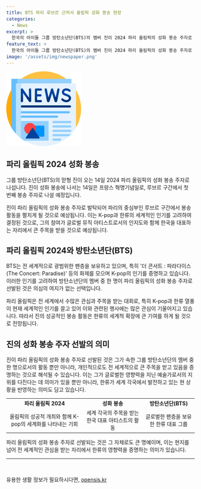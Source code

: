 ```yaml
---
title: BTS 파리 루브르 근처서 올림픽 성화 봉송 현장
categories:
  - News
excerpt: >
  한국의 아이돌 그룹 방탄소년단(BTS)의 멤버 진이 2024 파리 올림픽의 성화 봉송 주자로 선정됐다. 이는 프랑스 혁명기념일인 14일에 루브르 구간에서 진이 첫 번째 봉송 주자로 나서는 계획이다. BTS의 멤버가 파리 올림픽의 특별한 역할을 맡게 되면서 글로벌한 관심이 집중될 전망이다.
feature_text: >
  한국의 아이돌 그룹 방탄소년단(BTS)의 멤버 진이 2024 파리 올림픽의 성화 봉송 주자로 선정됐다. 이는 프랑스 혁명기념일인 14일에 루브르 구간에서 진이 첫 번째 봉송 주자로 나서는 계획이다. BTS의 멤버가 파리 올림픽의 특별한 역할을 맡게 되면서 글로벌한 관심이 집중될 전망이다.
image: '/assets/img/newspaper.png'
---
```


<p><img src="/assets/img/newspaper.png" alt="kimp 속보" /></p>

<h2 data-ke-size="size26">파리 올림픽 2024 성화 봉송</h2>

<p data-ke-size="size16">그룹 방탄소년단(BTS)의 맏형 진이 오는 14일 2024 파리 올림픽의 성화 봉송 주자로 나섭니다. 진이 성화 봉송에 나서는 14일은 프랑스 혁명기념일로, 루브르 구간에서 첫 번째 봉송 주자로 나설 예정입니다.</p>

<p data-ke-size="size16">진이 파리 올림픽의 성화 봉송 주자로 발탁되어 파리의 중심부인 루브르 구간에서 봉송 활동을 펼치게 될 것으로 예상됩니다. 이는 K-pop과 한류의 세계적인 인기를 고려하여 결정된 것으로, 그의 참여가 글로벌 뮤직 아티스트로서의 인지도와 함께 한국을 대표하는 자리에서 큰 주목을 받을 것으로 예상됩니다.</p>

<h2 data-ke-size="size26">파리 올림픽 2024와 방탄소년단(BTS)</h2>

<p data-ke-size="size16">BTS는 전 세계적으로 광범위한 팬층을 보유하고 있으며, 특히 '더 콘서트 : 파라다이스 (The Concert: Paradise)' 등의 화제를 모으며 K-pop의 인기를 증명하고 있습니다. 이러한 인기를 고려하여 방탄소년단의 멤버 중 한 명이 파리 올림픽의 성화 봉송 주자로 선발된 것은 의심의 여지가 없는 선택입니다.</p>

<p data-ke-size="size16">파리 올림픽은 전 세계에서 수많은 관심과 주목을 받는 대회로, 특히 K-pop과 한류 열풍이 현재 세계적인 인기를 끌고 있어 이와 관련된 행사에는 많은 관심이 기울어지고 있습니다. 따라서 진의 성공적인 봉송 활동은 한류의 세계적 확장에 큰 기여를 하게 될 것으로 전망됩니다.</p>

<h2 data-ke-size="size26">진의 성화 봉송 주자 선발의 의미</h2>

<p data-ke-size="size16">진이 파리 올림픽의 성화 봉송 주자로 선발된 것은 그가 속한 그룹 방탄소년단의 멤버 중 한 명으로서의 활동 뿐만 아니라, 개인적으로도 전 세계적으로 큰 주목을 받고 있음을 증명하는 것으로 해석될 수 있습니다. 이는 그가 글로벌한 영향력을 지닌 예술가로서의 지위를 다진다는 데 의미가 있을 뿐만 아니라, 한류가 세계 각국에서 발전하고 있는 현 상황을 반영하는 의미도 담고 있습니다.</p>

<table>
    <tbody>
        <tr>
            <td style="text-align: center; height: 17px;"><b>파리 올림픽 2024</b></td>
            <td style="text-align: center; height: 17px;"><b>성화 봉송</b></td>
            <td style="text-align: center; height: 17px;"><b>방탄소년단(BTS)</b></td>
        </tr>
        <tr>
            <td style="text-align: center;">올림픽의 성공적 개최와 함께 K-pop의 세계화를 나타내는 기회</td>
            <td style="text-align: center;">세계 각국의 주목을 받는 한국 대표 아티스트의 활동</td>
            <td style="text-align: center;">글로벌한 팬층을 보유한 한류 대표 그룹</td>
        </tr>
    </tbody>
</table>

<p data-ke-size="size16">파리 올림픽의 성화 봉송 주자로 선발되는 것은 그 자체로도 큰 명예이며, 이는 현지를 넘어 전 세계적인 관심을 받는 자리에서 한류의 영향력을 증명하는 의미가 있습니다.</p>

<hr>

<p data-ke-size="size16">&nbsp;</p>
유용한 생활 정보가 필요하시다면, <a href="https://opensis.kr" rel="dofollow">opensis.kr</a>


